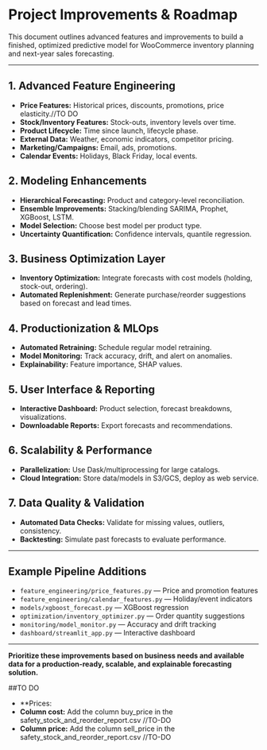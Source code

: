 # Project Improvements & Roadmap

This document outlines advanced features and improvements to build a finished, optimized predictive model for WooCommerce inventory planning and next-year sales forecasting.

---

## 1. Advanced Feature Engineering

- **Price Features:** Historical prices, discounts, promotions, price elasticity.//TO DO
- **Stock/Inventory Features:** Stock-outs, inventory levels over time.
- **Product Lifecycle:** Time since launch, lifecycle phase.
- **External Data:** Weather, economic indicators, competitor pricing.
- **Marketing/Campaigns:** Email, ads, promotions.
- **Calendar Events:** Holidays, Black Friday, local events.

## 2. Modeling Enhancements

- **Hierarchical Forecasting:** Product and category-level reconciliation.
- **Ensemble Improvements:** Stacking/blending SARIMA, Prophet, XGBoost, LSTM.
- **Model Selection:** Choose best model per product type.
- **Uncertainty Quantification:** Confidence intervals, quantile regression.

## 3. Business Optimization Layer

- **Inventory Optimization:** Integrate forecasts with cost models (holding, stock-out, ordering).
- **Automated Replenishment:** Generate purchase/reorder suggestions based on forecast and lead times.

## 4. Productionization & MLOps

- **Automated Retraining:** Schedule regular model retraining.
- **Model Monitoring:** Track accuracy, drift, and alert on anomalies.
- **Explainability:** Feature importance, SHAP values.

## 5. User Interface & Reporting

- **Interactive Dashboard:** Product selection, forecast breakdowns, visualizations.
- **Downloadable Reports:** Export forecasts and recommendations.

## 6. Scalability & Performance

- **Parallelization:** Use Dask/multiprocessing for large catalogs.
- **Cloud Integration:** Store data/models in S3/GCS, deploy as web service.

## 7. Data Quality & Validation

- **Automated Data Checks:** Validate for missing values, outliers, consistency.
- **Backtesting:** Simulate past forecasts to evaluate performance.

---

## Example Pipeline Additions

- `feature_engineering/price_features.py` — Price and promotion features
- `feature_engineering/calendar_features.py` — Holiday/event indicators
- `models/xgboost_forecast.py` — XGBoost regression
- `optimization/inventory_optimizer.py` — Order quantity suggestions
- `monitoring/model_monitor.py` — Accuracy and drift tracking
- `dashboard/streamlit_app.py` — Interactive dashboard

---

**Prioritize these improvements based on business needs and available data for a production-ready, scalable, and explainable forecasting solution.**

##TO DO

- \*\*Prices:
- **Column cost:** Add the column buy_price in the safety_stock_and_reorder_report.csv //TO-DO
- **Column price:** Add the column sell_price in the safety_stock_and_reorder_report.csv //TO-DO

